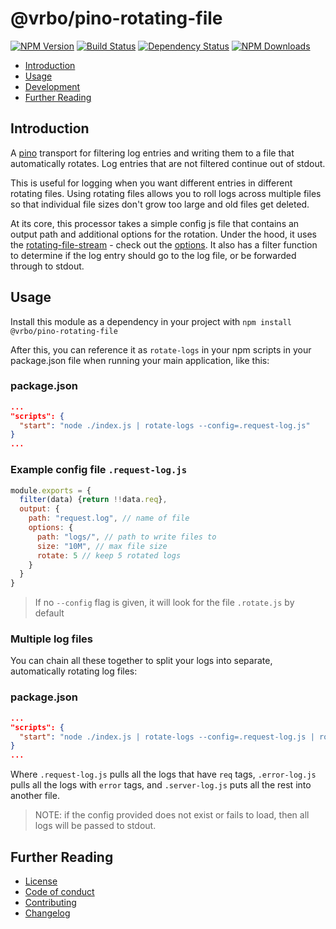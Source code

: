 # @vrbo/pino-rotating-file
[![NPM Version](https://img.shields.io/npm/v/@vrbo/pino-rotating-file.svg?style=flat-square)](https://www.npmjs.com/package/@vrbo/pino-rotating-file)
[![Build Status](https://travis-ci.org/homeaway/pino-rotating-file.svg?branch=master)](https://travis-ci.org/homeaway/pino-rotating-file)
[![Dependency Status](https://david-dm.org/homeaway/pino-rotating-file.svg?theme=shields.io)](https://david-dm.org/homeaway/pino-rotating-file)
[![NPM Downloads](https://img.shields.io/npm/dm/@vrbo/pino-rotating-file.svg?style=flat-square)](https://npm-stat.com/charts.html?package=@vrbo/pino-rotating-file)

*   [Introduction](#introduction)
*   [Usage](#usage)
*   [Development](#development)
*   [Further Reading](#further-reading)

## Introduction
A [pino](https://getpino.io/) transport for filtering log entries and writing them to a file that automatically rotates.  Log entries that are not filtered continue out of stdout.

This is useful for logging when you want different entries in different rotating files. Using rotating files allows you to roll logs across multiple files so that individual file sizes don't grow too large and old files get deleted.

At its core, this processor takes a simple config js file that contains an output path and additional options for the rotation. Under the hood, it uses the [rotating-file-stream](https://www.npmjs.com/package/rotating-file-stream) - check out the [options](https://www.npmjs.com/package/rotating-file-stream#options-object). It also has a filter function to determine if the log entry should go to the log file, or be forwarded through to stdout.

## Usage

Install this module as a dependency in your project with ```npm install @vrbo/pino-rotating-file```

After this, you can reference it as ```rotate-logs``` in your npm scripts in your package.json file when running your main application, like this:

### package.json
```json
...
"scripts": {
  "start": "node ./index.js | rotate-logs --config=.request-log.js"
}
...
```

### Example config file `.request-log.js`

```javascript
module.exports = {
  filter(data) {return !!data.req},
  output: {
    path: "request.log", // name of file
    options: {
      path: "logs/", // path to write files to
      size: "10M", // max file size
      rotate: 5 // keep 5 rotated logs
    }
  }
}
```

> If no `--config` flag is given, it will look for the file `.rotate.js` by default

### Multiple log files

You can chain all these together to split your logs into separate, automatically rotating log files:

### package.json
```json
...
"scripts": {
  "start": "node ./index.js | rotate-logs --config=.request-log.js | rotate-logs --config=.error-log.js | rotate-logs --config=.server-log.js"
}
...
```

Where `.request-log.js` pulls all the logs that have `req` tags, `.error-log.js` pulls all the logs with `error` tags, and `.server-log.js` puts all the rest into another file.

> NOTE: if the config provided does not exist or fails to load, then all logs will be passed to stdout.

## Further Reading

*   [License](LICENSE)
*   [Code of conduct](CODE_OF_CONDUCT.md)
*   [Contributing](CONTRIBUTING.md)
*   [Changelog](CHANGELOG.md)